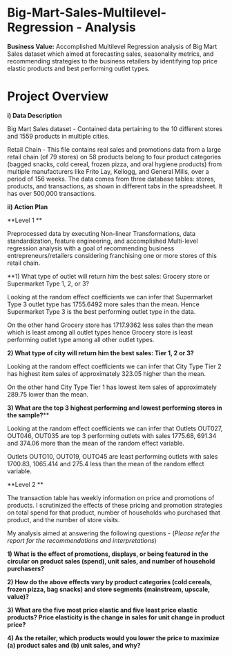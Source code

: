 # Big-Mart-Sales-Multilevel-Regression - Analysis

**Business Value:** Accomplished Multilevel Regression analysis of Big Mart Sales dataset which aimed at forecasting sales, seasonality metrics, and recommending strategies to the business retailers by identifying top price elastic products and best performing outlet types.

# Project Overview

**i) Data Description**

Big Mart Sales dataset - Contained data pertaining to the 10 different stores and 1559 products in multiple cities. 

Retail Chain - This file contains real sales and promotions data from a large retail chain (of 79 stores) on 58 products belong to four product categories (bagged snacks, cold cereal, frozen pizza, and oral hygiene products) from multiple manufacturers like Frito Lay, Kellogg, and General Mills, over a period of 156 weeks. The data comes from three database tables: stores, products, and transactions, as shown in different tabs in the spreadsheet. It has over 500,000 transactions. 

**ii) Action Plan**

**Level 1 **

Preprocessed data by executing Non-linear Transformations, data standardization, feature engineering, and accomplished Multi-level regression analysis with a goal of recommending business entrepreneurs/retailers considering franchising one or more stores of this retail chain.  

**1) What type of outlet will return him the best sales: Grocery store or Supermarket Type 1, 2, or 3?

Looking at the random effect coefficients we can infer that Supermarket Type 3 outlet type has 1755.6492 more sales
than the mean. Hence Supermarket Type 3 is the best performing outlet type in the data.

On the other hand Grocery store has 1717.9362 less sales than the mean which is least among all outlet types hence
Grocery store is least performing outlet type among all other outlet types.

**2) What type of city will return him the best sales: Tier 1, 2 or 3?**

Looking at the random effect coefficients we can infer that City Type Tier 2 has highest item sales of approximately 323.05 higher than the mean.

On the other hand City Type Tier 1 has lowest item sales of approximately 289.75 lower than the mean.

**3) What are the top 3 highest performing and lowest performing stores in the sample?****

Looking at the random effect coefficients we can infer that Outlets OUT027, OUT046, OUT035 are top 3 performing outlets with sales 1775.68, 691.34 and 374.06 more than the mean of the random effect variable.

Outlets OUTO10, OUT019, OUTO45 are least performing outlets with sales 1700.83, 1065.414 and 275.4 less than the mean of the random effect variable.

**Level 2 **

The transaction table has weekly information on price and promotions of products. I scrutinized the effects of these pricing and promotion strategies on total spend for that product, number of households who purchased that product, and the number of store visits.

My analysis aimed at answering the following questions - (_Please refer the report for the recommendations and interpretations_)

**1) What is the effect of promotions, displays, or being featured in the circular on product sales (spend), unit sales, and number of household purchasers?**

**2) How do the above effects vary by product categories (cold cereals, frozen pizza, bag snacks) and store segments (mainstream, upscale, value)?**

**3) What are the five most price elastic and five least price elastic products? Price elasticity is the change in sales for unit change in product price?**

**4) As the retailer, which products would you lower the price to maximize (a) product sales and (b) unit sales, and why?**






